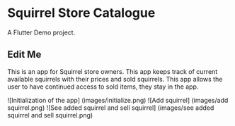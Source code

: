 # Squirrel Store Catalogue

A Flutter Demo project.

## Edit Me

This is an app for Squirrel store owners. 
This app keeps track of current available squirrels with their prices and sold squirrels. 
This app allows the user to have continued access to sold items, they stay in the app. 

![Initialization of the app] (images/initialize.png)
![Add squirrel] (images/add squirrel.png)
![See added squirrel and sell squirrel] (images/see added squirrel and sell squirrel.png)